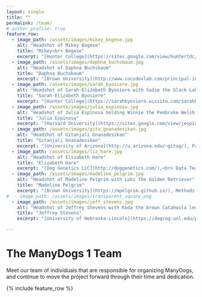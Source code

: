 ```yaml
---
layout: single
title: ""
permalink: /team/
# author_profile: true
feature_row:
  - image_path: /assets/images/mikey_bogese.jpg
    alt: "Headshot of Mikey Bogese"
    title: "Mikey<br> Bogese"
    excerpt: "[Hunter College](https://sites.google.com/view/huntertdc/who-are-we),<br> Project Administrator"
  - image_path: /assets/images/daphna_buchsbaum.jpg
    alt: "Headshot of Daphna Buchsbaum"
    title: "Daphna Buchsbaum"
    excerpt: "[Brown University](http://www.cocodevlab.com/principal-investigator.html/), Project Coordinator"
  - image_path: /assets/images/sarah_byosiere.jpg
    alt: "Headshot of Sarah-Elizabeth Byosiere with Sadie the black Labrador/Golden Retriever Cross"
    title: "Sarah-Elizabeth Byosiere"
    excerpt: "[Hunter College](https://sarahbyosiere.wixsite.com/sarahbyosiere/about),<br> Project Coordinator"
  - image_path: /assets/images/julia_espinosa.jpg
    alt: "Headshot of Julia Espinosa holding Winnie the Pembroke Welsh Corgi in a field of yellow flowers"
    title: "Julia Espinosa"
    excerpt: "[Harvard University](https://sites.google.com/view/jespinosa), Project Coordinator, Data Team, & Website Team"
  - image_path: /assets/images/gita_gnanadesikan.jpg
    alt: "Headshot of Gitanjali Gnanadesikan"
    title: "Gitanjali Gnanadesikan"
    excerpt: "[University of Arizona](http://u.arizona.edu/~gitag/), Project Coordinator, Experimenter Video Team & Methods Team"
  - image_path: /assets/images/liz_hare.jpg
    alt: "Headshot of Elizabeth Hare"
    title: "Elizabeth Hare"
    excerpt: "[Dog Genetics LLC](http://doggenetics.com/),<br> Data Team"
  - image_path: /assets/images/madeline_pelgrim.jpg
    alt: "Headshot of Madeline Pelgrim with Loki the Golden Retriever"
    title: "Madeline Pelgrim"
    excerpt: "[Brown University](https://mpelgrim.github.io/), Methods Team & Experimenter Video Team"
#  - image_path: /assets/images/transparent_square.png
  - image_path: /assets/images/jeff_stevens.jpg
    alt: "Headshot of Jeffrey Stevens with Koda the brown Catahoula leopard dog"
    title: "Jeffrey Stevens"
    excerpt: "[University of Nebraska-Lincoln](https://dogcog.unl.edu/people),<br> Project Coordinator, Data Team, & Website Team"

---
```


# The ManyDogs 1 Team
Meet our team of individuals that are responsible for organizing ManyDogs, and continue to move the project forward through their time and dedication.  

{% include feature_row %}

<!--
* [Daphna Buchsbaum](http://www.cocodevlab.com/principal-investigator.html/), _Brown University_<br>
  Project Coordinator

* [Sarah-Elizabeth Byosiere](https://sarahbyosiere.wixsite.com/sarahbyosiere/about), _Hunter College_ <br>
  Project Coordinator

* [Julia Espinosa](https://sites.google.com/view/jespinosa), _University of Toronto_<br>
  Project Coordinator, Data Team & Website Team

* [Gitanjali E. Gnanadesikan](http://u.arizona.edu/~gitag/), _University of Arizona_<br>
  Project Coordinator, Methods Team & Experimenter Video Team

* [Madeline Pelgrim](https://mpelgrim.github.io/), _Brown University_<br>
  Methods Team & Experimenter Video Team

* [Jeffrey Stevens](https://dogcog.unl.edu/people), _University of Nebraska-Lincoln_ <br>
  Data Team & Website Team -->
